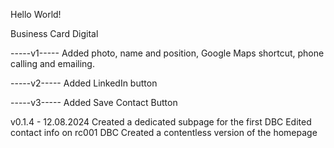 Hello World!

Business Card Digital

-----v1-----
Added photo, name and position, Google Maps shortcut, phone calling and emailing.

-----v2-----
Added LinkedIn button

-----v3-----
Added Save Contact Button

v0.1.4 - 12.08.2024
Created a dedicated subpage for the first DBC
Edited contact info on rc001 DBC
Created a contentless version of the homepage